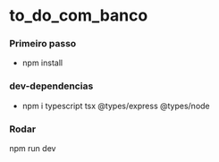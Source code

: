 # to_do_com_banco

### Primeiro passo

- npm install

### dev-dependencias

- npm i typescript tsx @types/express @types/node

### Rodar

npm run dev
